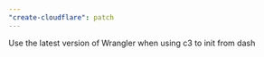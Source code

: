 ```yaml
---
"create-cloudflare": patch
---
```


Use the latest version of Wrangler when using c3 to init from dash
